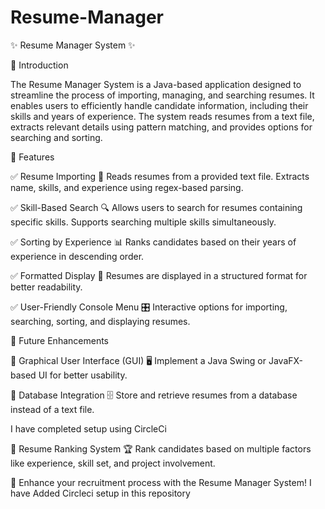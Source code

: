 # Resume-Manager
✨ Resume Manager System ✨

📌 Introduction

The Resume Manager System is a Java-based application designed to streamline the process of importing, managing, and searching resumes. It enables users to efficiently handle candidate information, including their skills and years of experience. The system reads resumes from a text file, extracts relevant details using pattern matching, and provides options for searching and sorting.

🌟 Features

✅ Resume Importing 📂
Reads resumes from a provided text file.
Extracts name, skills, and experience using regex-based parsing.

✅ Skill-Based Search 🔍
Allows users to search for resumes containing specific skills.
Supports searching multiple skills simultaneously.

✅ Sorting by Experience 📊
Ranks candidates based on their years of experience in descending order.

✅ Formatted Display 📝
Resumes are displayed in a structured format for better readability.

✅ User-Friendly Console Menu 🎛️
Interactive options for importing, searching, sorting, and displaying resumes.

🚀 Future Enhancements

🔹 Graphical User Interface (GUI) 🖥️
Implement a Java Swing or JavaFX-based UI for better usability.

🔹 Database Integration 🗄️
Store and retrieve resumes from a database instead of a text file.

I have completed setup using CircleCi

🔹 Resume Ranking System 🏆
Rank candidates based on multiple factors like experience, skill set, and project involvement.

🚀 Enhance your recruitment process with the Resume Manager System!
I have Added Circleci setup in this repository

